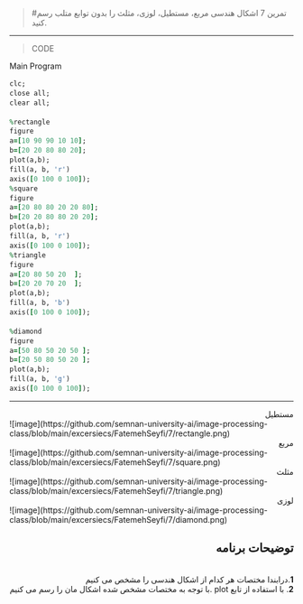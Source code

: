 > #تمرین  7
>اشکال هندسی مربع، مستطیل، لوزی، مثلث را بدون توابع متلب رسم کنید. 
***
>CODE

Main Program
```ruby
clc;
close all;
clear all;

%rectangle
figure
a=[10 90 90 10 10];
b=[20 20 80 80 20];
plot(a,b);
fill(a, b, 'r')
axis([0 100 0 100]);
%square
figure
a=[20 80 80 20 20 80];
b=[20 20 80 80 20 20];
plot(a,b);
fill(a, b, 'r')
axis([0 100 0 100]);
%triangle
figure
a=[20 80 50 20  ];
b=[20 20 70 20  ];
plot(a,b);
fill(a, b, 'b')
axis([0 100 0 100]);

%diamond
figure
a=[50 80 50 20 50 ];
b=[20 50 80 50 20 ];
plot(a,b);
fill(a, b, 'g')
axis([0 100 0 100]);
```
****
<div dir="rtl">
مستطیل 
</div>
![image](https://github.com/semnan-university-ai/image-processing-class/blob/main/excersiecs/FatemehSeyfi/7/rectangle.png)
<div dir="rtl">
مربع 
</div>
![image](https://github.com/semnan-university-ai/image-processing-class/blob/main/excersiecs/FatemehSeyfi/7/square.png)
<div dir="rtl">
مثلث
</div>
![image](https://github.com/semnan-university-ai/image-processing-class/blob/main/excersiecs/FatemehSeyfi/7/triangle.png)
<div dir="rtl">
لوزی 
</div>
![image](https://github.com/semnan-university-ai/image-processing-class/blob/main/excersiecs/FatemehSeyfi/7/diamond.png)




<div dir="rtl">
<h2>توضیحات برنامه</h2> <br />
 <b>1</b>.درابندا  مختصات هر کدام از اشکال هندسی را مشخص می کنیم<br />
<b>2</b>.    با استفاده از تابع plot .با توجه  به مختصات مشخص شده اشکال  مان را رسم می کنیم  <br />

</div>
